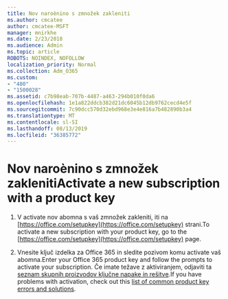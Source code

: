 ```yaml
---
title: Nov naroènino s zmnožek zakleniti
ms.author: cmcatee
author: cmcatee-MSFT
manager: mnirkhe
ms.date: 2/23/2018
ms.audience: Admin
ms.topic: article
ROBOTS: NOINDEX, NOFOLLOW
localization_priority: Normal
ms.collection: Adm_O365
ms.custom:
- "480"
- "1500028"
ms.assetid: c7b98eab-707b-4487-a463-294b010f0da6
ms.openlocfilehash: 1e1a822ddcb382d21dc6045b12db9762cecd4e5f
ms.sourcegitcommit: 7c90dcc570d32ebd968e3e4e816a7b482890b3a4
ms.translationtype: MT
ms.contentlocale: sl-SI
ms.lasthandoff: 08/13/2019
ms.locfileid: "36385772"
---
```

# <a name="activate-a-new-subscription-with-a-product-key"></a><span data-ttu-id="bf8ad-102">Nov naroènino s zmnožek zakleniti</span><span class="sxs-lookup"><span data-stu-id="bf8ad-102">Activate a new subscription with a product key</span></span>

1. <span data-ttu-id="bf8ad-103">V activate nov abomna s vaš zmnožek zakleniti, iti na [https://office.com/setupkey](https://office.com/setupkey) strani.</span><span class="sxs-lookup"><span data-stu-id="bf8ad-103">To activate a new subscription with your product key, go to the [https://office.com/setupkey](https://office.com/setupkey) page.</span></span>

2. <span data-ttu-id="bf8ad-104">Vnesite ključ izdelka za Office 365 in sledite pozivom komu activate vaš abomna.</span><span class="sxs-lookup"><span data-stu-id="bf8ad-104">Enter your Office 365 product key and follow the prompts to activate your subscription.</span></span> <span data-ttu-id="bf8ad-105">Če imate težave z aktiviranjem, odjaviti ta [seznam skupnih proizvodov ključne napake in rešitve](https://docs.microsoft.com/en-us/office365/admin/misc/product-key-errors-and-solutions).</span><span class="sxs-lookup"><span data-stu-id="bf8ad-105">If you have problems with activation, check out this [list of common product key errors and solutions](https://docs.microsoft.com/en-us/office365/admin/misc/product-key-errors-and-solutions).</span></span>